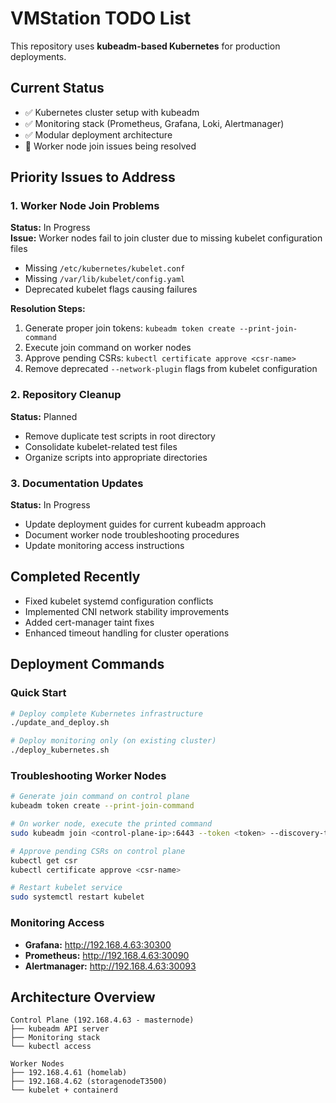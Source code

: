 # VMStation TODO List

This repository uses **kubeadm-based Kubernetes** for production deployments.

## Current Status
- ✅ Kubernetes cluster setup with kubeadm
- ✅ Monitoring stack (Prometheus, Grafana, Loki, Alertmanager) 
- ✅ Modular deployment architecture
- 🔄 Worker node join issues being resolved

## Priority Issues to Address

### 1. Worker Node Join Problems
**Status:** In Progress  
**Issue:** Worker nodes fail to join cluster due to missing kubelet configuration files
- Missing `/etc/kubernetes/kubelet.conf` 
- Missing `/var/lib/kubelet/config.yaml`
- Deprecated kubelet flags causing failures

**Resolution Steps:**
1. Generate proper join tokens: `kubeadm token create --print-join-command`
2. Execute join command on worker nodes
3. Approve pending CSRs: `kubectl certificate approve <csr-name>`
4. Remove deprecated `--network-plugin` flags from kubelet configuration

### 2. Repository Cleanup
**Status:** Planned
- Remove duplicate test scripts in root directory
- Consolidate kubelet-related test files
- Organize scripts into appropriate directories

### 3. Documentation Updates
**Status:** In Progress
- Update deployment guides for current kubeadm approach
- Document worker node troubleshooting procedures
- Update monitoring access instructions

## Completed Recently
- Fixed kubelet systemd configuration conflicts
- Implemented CNI network stability improvements  
- Added cert-manager taint fixes
- Enhanced timeout handling for cluster operations

## Deployment Commands

### Quick Start
```bash
# Deploy complete Kubernetes infrastructure
./update_and_deploy.sh

# Deploy monitoring only (on existing cluster)
./deploy_kubernetes.sh
```

### Troubleshooting Worker Nodes
```bash
# Generate join command on control plane
kubeadm token create --print-join-command

# On worker node, execute the printed command
sudo kubeadm join <control-plane-ip>:6443 --token <token> --discovery-token-ca-cert-hash <hash>

# Approve pending CSRs on control plane
kubectl get csr
kubectl certificate approve <csr-name>

# Restart kubelet service
sudo systemctl restart kubelet
```

### Monitoring Access
- **Grafana:** http://192.168.4.63:30300
- **Prometheus:** http://192.168.4.63:30090  
- **Alertmanager:** http://192.168.4.63:30093

## Architecture Overview
```
Control Plane (192.168.4.63 - masternode)
├── kubeadm API server
├── Monitoring stack
└── kubectl access

Worker Nodes
├── 192.168.4.61 (homelab)
├── 192.168.4.62 (storagenodeT3500) 
└── kubelet + containerd
```
